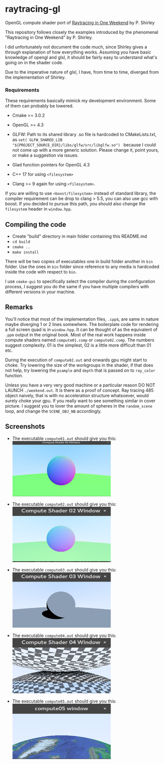 # raytracing-gl
OpenGL compute shader port of 
[Raytracing in One Weekend](https://raytracing.github.io/books/RayTracingInOneWeekend.html) by P. Shirley

This repository follows closely the examples introduced by the 
phenomenal "Raytracing in One Weekend" by P. Shirley.

I did unfortunately not document the code much, since Shirley gives a through
explanation of how everything works. Assuming you have basic knowledge of
opengl and glsl, it should be fairly easy to understand what's going on in the
shader code.

Due to the imperative nature of glsl, I have, from time to time, diverged from
the implementation of Shirley.

### Requirements

These requirements basically mimick my development environment. Some of them can
probably be lowered.

- Cmake >= 3.0.2
- OpenGL >= 4.3
- GLFW: Path to its shared library .so file is hardcoded to CMakeLists.txt, as
  `set( GLFW_SHARED_LIB "${PROJECT_SOURCE_DIR}/libs/glfw/src/libglfw.so") `
  because I could not come up with a more generic solution. Please change it,
  point yours, or make a suggestion via issues.

- Glad function pointers for OpenGL 4.3
- C++ 17 for using `<filesystem>`
- Clang >= 9 again for using `<filesystem>`. 

If you are willing to use `<boost/filesystem>` instead of standard library,
the compiler requirement can be drop to clang > 5.5, you can also use gcc with
boost. If you decided to pursue this path, you should also change the
`filesystem` header in `window.hpp`.

## Compiling the code

- Create "build" directory in main folder containing this README.md
- `cd build`
- `cmake ..`
- `make install`

There will be two copies of executables one in build folder another in `bin`
folder.
Use the ones in `bin` folder since reference to any media is hardcoded inside
the code with respect to `bin`.

I use `cmake-gui` to specifically select the compiler during the configuration
process, I suggest you do the same if you have multiple compilers with
different versions in your machine.

## Remarks

You'll notice that most of the implementation files, `.cpp`s, are same in nature
maybe diverging 1 or 2 lines somewhere. The boilerplate code for rendering a
full screen quad is in `window.hpp`. It can be thought of as the equivalent of
`.ppm` output in the original book.
Most of the real work happens inside compute shaders named `compute01.comp` or
`compute02.comp`. The numbers suggest complexity. 01 is the simplest, 02 is a
little more difficult than 01 etc. 

During the execution of `compute02.out` and onwards gpu might start to choke.
Try lowering the size of the workgroups in the shader, if that does not help,
try lowering the `psample` and `depth` that is passed on to `ray_color`
function.

Unless you have a very very good machine or a particular reason DO NOT LAUNCH
`./weekend.out`. It is there as a proof of concept. Ray tracing 485 object
naively, that is with no acceleration structure whatsoever, would surely choke
your gpu. If you really want to see something similar in cover picture. I
suggest you to lover the amount of spheres in the `random_scene` loop, and
change the `SCENE_OBJ_NB` accordingly.

## Screenshots

- The executable `compute01.out` should give you this:
  <img src="bin/media/screenshots/compute01.png" width="320" height="180"/>

- The executable `compute02.out` should give you this:
  <img src="bin/media/screenshots/compute02.png" width="320" height="180"/>

- The executable `compute03.out` should give you this:
  <img src="bin/media/screenshots/compute03.png" width="320" height="180"/>

- The executable `compute04.out` should give you this:
  <img src="bin/media/screenshots/compute04.png" width="320" height="180"/>

- The executable `compute05.out` should give you this:
  <img src="bin/media/screenshots/compute05.png" width="320" height="180"/>

